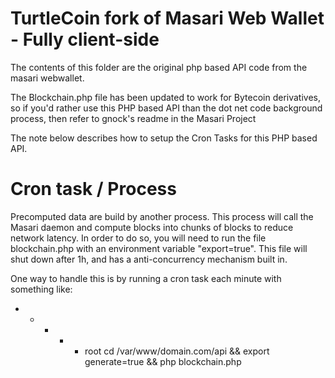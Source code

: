 ﻿# TurtleCoin fork of Masari Web Wallet - Fully client-side 

The contents of this folder are the original php based API code from the masari webwallet. 

The Blockchain.php file has been updated to work for Bytecoin derivatives, so if you'd rather use this PHP based API than the dot net code background process, then refer to gnock's readme in the Masari Project 

The note below describes how to setup the Cron Tasks for this PHP based API.

# Cron task / Process
Precomputed data are build by another process. This process will call the Masari daemon and compute blocks into chunks of blocks to reduce network latency. In order to do so, you will need to run the file blockchain.php with an environment variable "export=true". This file will shut down after 1h, and has a anti-concurrency mechanism built in.

One way to handle this is by running a cron task each minute with something like:

* * * * * root cd /var/www/domain.com/api && export generate=true && php blockchain.php